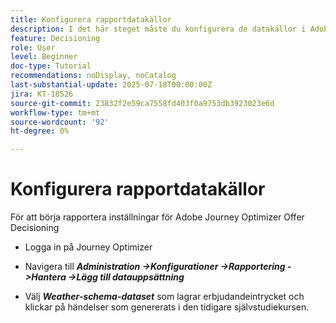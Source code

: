 ```yaml
---
title: Konfigurera rapportdatakällor
description: I det här steget måste du konfigurera de datakällor i Adobe Experience Platform som behövs för att kunna rapportera hur erbjudandet ser ut och klicka på interaktionen. Den datauppsättning som används för att hämta dessa händelser måste baseras på ett schema som innehåller fältgruppen Webbinformation som stöder rapportfunktioner.
feature: Decisioning
role: User
level: Beginner
doc-type: Tutorial
recommendations: noDisplay, noCatalog
last-substantial-update: 2025-07-18T00:00:00Z
jira: KT-18526
source-git-commit: 23832f2e59ca7558fd403f0a9753db3923023e6d
workflow-type: tm+mt
source-wordcount: '92'
ht-degree: 0%

---
```


# Konfigurera rapportdatakällor

För att börja rapportera inställningar för Adobe Journey Optimizer Offer Decisioning

- Logga in på Journey Optimizer

- Navigera till _**Administration ->Konfigurationer ->Rapportering ->Hantera ->Lägg till datauppsättning**_
- Välj _**Weather-schema-dataset**_ som lagrar erbjudandeintrycket och klickar på händelser som genererats i den tidigare självstudiekursen.

